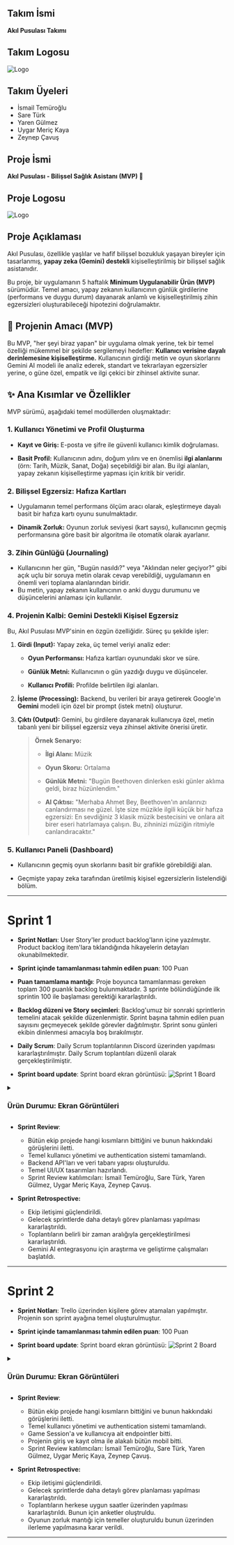 ## **Takım İsmi**

**Akıl Pusulası Takımı**

## **Takım Logosu**

![Logo](images/sprint1/logo.jpg)

## **Takım Üyeleri**

- İsmail Temüroğlu
- Sare Türk  
- Yaren Gülmez  
- Uygar Meriç Kaya  
- Zeynep Çavuş  

## **Proje İsmi**

**Akıl Pusulası - Bilişsel Sağlık Asistanı (MVP) 🧠**

## **Proje Logosu**

![Logo](images/sprint1/logo.jpg)

## **Proje Açıklaması**

Akıl Pusulası, özellikle yaşlılar ve hafif bilişsel bozukluk yaşayan bireyler için tasarlanmış, **yapay zeka (Gemini) destekli** kişiselleştirilmiş bir bilişsel sağlık asistanıdır.

Bu proje, bir uygulamanın 5 haftalık **Minimum Uygulanabilir Ürün (MVP)** sürümüdür. Temel amacı, yapay zekanın kullanıcının günlük girdilerine (performans ve duygu durum) dayanarak anlamlı ve kişiselleştirilmiş zihin egzersizleri oluşturabileceği hipotezini doğrulamaktır.

## 🚀 Projenin Amacı (MVP)

Bu MVP, "her şeyi biraz yapan" bir uygulama olmak yerine, tek bir temel özelliği mükemmel bir şekilde sergilemeyi hedefler: **Kullanıcı verisine dayalı derinlemesine kişiselleştirme.** Kullanıcının girdiği metin ve oyun skorlarını Gemini AI modeli ile analiz ederek, standart ve tekrarlayan egzersizler yerine, o güne özel, empatik ve ilgi çekici bir zihinsel aktivite sunar.

## ✨ Ana Kısımlar ve Özellikler

MVP sürümü, aşağıdaki temel modüllerden oluşmaktadır:

### 1. Kullanıcı Yönetimi ve Profil Oluşturma

- **Kayıt ve Giriş:** E-posta ve şifre ile güvenli kullanıcı kimlik doğrulaması.
    
- **Basit Profil:** Kullanıcının adını, doğum yılını ve en önemlisi **ilgi alanlarını** (örn: Tarih, Müzik, Sanat, Doğa) seçebildiği bir alan. Bu ilgi alanları, yapay zekanın kişiselleştirme yapması için kritik bir veridir.
    

### 2. Bilişsel Egzersiz: Hafıza Kartları

- Uygulamanın temel performans ölçüm aracı olarak, eşleştirmeye dayalı basit bir hafıza kartı oyunu sunulmaktadır.
    
- **Dinamik Zorluk:** Oyunun zorluk seviyesi (kart sayısı), kullanıcının geçmiş performansına göre basit bir algoritma ile otomatik olarak ayarlanır.
    

### 3. Zihin Günlüğü (Journaling)

- Kullanıcının her gün, "Bugün nasıldı?" veya "Aklından neler geçiyor?" gibi açık uçlu bir soruya metin olarak cevap verebildiği, uygulamanın en önemli veri toplama alanlarından biridir.
- Bu metin, yapay zekanın kullanıcının o anki duygu durumunu ve düşüncelerini anlaması için kullanılır.
    

### 4. Projenin Kalbi: Gemini Destekli Kişisel Egzersiz

Bu, Akıl Pusulası MVP'sinin en özgün özelliğidir. Süreç şu şekilde işler:

1. **Girdi (Input):** Yapay zeka, üç temel veriyi analiz eder:
    
    - **Oyun Performansı:** Hafıza kartları oyunundaki skor ve süre.
        
    - **Günlük Metni:** Kullanıcının o gün yazdığı duygu ve düşünceler.
        
    - **Kullanıcı Profili:** Profilde belirtilen ilgi alanları.
        
2. **İşleme (Processing):** Backend, bu verileri bir araya getirerek Google'ın **Gemini** modeli için özel bir prompt (istek metni) oluşturur.
    
3. **Çıktı (Output):** Gemini, bu girdilere dayanarak kullanıcıya özel, metin tabanlı yeni bir bilişsel egzersiz veya zihinsel aktivite önerisi üretir.
    
    > **Örnek Senaryo:**
    > 
    > - **İlgi Alanı:** Müzik
    >     
    > - **Oyun Skoru:** Ortalama
    >     
    > - **Günlük Metni:** "Bugün Beethoven dinlerken eski günler aklıma geldi, biraz hüzünlendim."
    >     
    > - **AI Çıktısı:** "Merhaba Ahmet Bey, Beethoven'ın anılarınızı canlandırması ne güzel. İşte size müzikle ilgili küçük bir hafıza egzersizi: En sevdiğiniz 3 klasik müzik bestecisini ve onlara ait birer eseri hatırlamaya çalışın. Bu, zihninizi müziğin ritmiyle canlandıracaktır."
    >     
    

### 5. Kullanıcı Paneli (Dashboard)

- Kullanıcının geçmiş oyun skorlarını basit bir grafikle görebildiği alan.
    
- Geçmişte yapay zeka tarafından üretilmiş kişisel egzersizlerin listelendiği bölüm.

---

# Sprint 1

- **Sprint Notları**: User Story'ler product backlog'ların içine yazılmıştır. Product backlog item'lara tıklandığında hikayelerin detayları okunabilmektedir.

- **Sprint içinde tamamlanması tahmin edilen puan**: 100 Puan

- **Puan tamamlama mantığı**: Proje boyunca tamamlanması gereken toplam 300 puanlık backlog bulunmaktadır. 3 sprinte bölündüğünde ilk sprintin 100 ile başlaması gerektiği kararlaştırıldı.

- **Backlog düzeni ve Story seçimleri**: Backlog'umuz bir sonraki sprintlerin temelini atacak şekilde düzenlenmiştir. Sprint başına tahmin edilen puan sayısını geçmeyecek şekilde görevler dağıtılmıştır. Sprint sonu günleri ekibin dinlenmesi amacıyla boş bırakılmıştır.

- **Daily Scrum**: Daily Scrum toplantılarının Discord üzerinden yapılması kararlaştırılmıştır. Daily Scrum toplantıları düzenli olarak gerçekleştirilmiştir.

- **Sprint board update**: Sprint board ekran görüntüsü: 
![Sprint 1 Board](images/sprint1/board.png)

<details> <summary><h3>Ürün Durumu: Ekran Görüntüleri</h3></summary>
  
  ![Sign Up](images/sprint1/sign_up.png)
  ![Log In](images/sprint1/log_in.png)
  ![Forgot Password](images/sprint1/forgot_password.png)
  ![Swagger Base](images/sprint1/swagger_base_image.jpg)

</details>

- **Sprint Review**: 
  - Bütün ekip projede hangi kısımların bittiğini ve bunun hakkındaki görüşlerini iletti. 
  - Temel kullanıcı yönetimi ve authentication sistemi tamamlandı.
  - Backend API'ları ve veri tabanı yapısı oluşturuldu.
  - Temel UI/UX tasarımları hazırlandı.
  - Sprint Review katılımcıları: İsmail Temüroğlu, Sare Türk, Yaren Gülmez, Uygar Meriç Kaya, Zeynep Çavuş.

- **Sprint Retrospective:** 
  - Ekip iletişimi güçlendirildi.
  - Gelecek sprintlerde daha detaylı görev planlaması yapılması kararlaştırıldı.
  - Toplantıların belirli bir zaman aralığıyla gerçekleştirilmesi kararlaştırıldı.
  - Gemini AI entegrasyonu için araştırma ve geliştirme çalışmaları başlatıldı.

---

# Sprint 2

- **Sprint Notları**: Trello üzerinden kişilere görev atamaları yapılmıştır. Projenin son sprint ayağına temel oluşturulmuştur.

- **Sprint içinde tamamlanması tahmin edilen puan**: 100 Puan

- **Sprint board update**: Sprint board ekran görüntüsü:
  ![Sprint 2 Board](images/sprint2/board.png)

<details> <summary><h3>Ürün Durumu: Ekran Görüntüleri</h3></summary>
  
  ![Reset Password](images/sprint2/reset_password.jpg)
  ![Create Account](images/sprint2/create_an_account.jpg)
  ![Create Profile](images/sprint2/create_profile.jpg)
  ![Profile Details](images/sprint2/profile_details.jpg)
  ![Swagger Base](images/sprint2/swagger_base_image.jpg)

</details>

- **Sprint Review**:

  - Bütün ekip projede hangi kısımların bittiğini ve bunun hakkındaki görüşlerini iletti.
  - Temel kullanıcı yönetimi ve authentication sistemi tamamlandı.
  - Game Session'a ve kullanıcıya ait endpointler bitti.
  - Projenin giriş ve kayıt olma ile alakalı bütün mobil bitti.
  - Sprint Review katılımcıları: İsmail Temüroğlu, Sare Türk, Yaren Gülmez, Uygar Meriç Kaya, Zeynep Çavuş.

- **Sprint Retrospective:**
  - Ekip iletişimi güçlendirildi.
  - Gelecek sprintlerde daha detaylı görev planlaması yapılması kararlaştırıldı.
  - Toplantıların herkese uygun saatler üzerinden yapılması kararlaştırıldı. Bunun için anketler oluştruldu.
  - Oyunun zorluk mantığı için temeller oluşturuldu bunun üzerinden ilerleme yapılmasına karar verildi.

---

